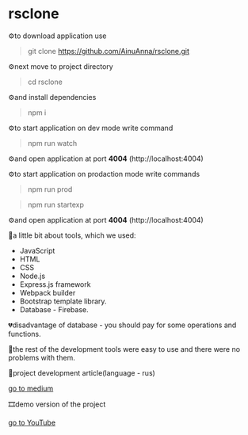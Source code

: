 # rsclone

⚙️to download application use

> git clone https://github.com/AinuAnna/rsclone.git

⚙️next move to project directory

> cd rsclone

⚙️and install dependencies

> npm i

⚙️to start application on dev mode write command

> npm run watch

⚙️and open application at port **4004** (http://localhost:4004)

⚙️to start application on prodaction mode write commands

> npm run prod

> npm run startexp

⚙️and open application at port **4004** (http://localhost:4004)

🔮a little bit about tools, which we used:

- JavaScript
- HTML
- CSS
- Node.js
- Express.js framework
- Webpack builder
- Bootstrap template library.
- Database - Firebase.

💔disadvantage of database - you should pay for some operations and functions.

💖the rest of the development tools were easy to use and there were no problems with them.

📑project development article(language - rus)

[go to medium](https://anna-26-tereshko.medium.com/%D1%8D%D0%BB%D0%B5%D0%BA%D1%82%D1%80%D0%BE%D0%BD%D0%BD%D0%BE%D0%B5-%D1%81%D1%80%D0%B5%D0%B4%D1%81%D1%82%D0%B2%D0%BE-%D0%BE%D0%B1%D1%83%D1%87%D0%B5%D0%BD%D0%B8%D1%8F-%D0%BC%D0%B0%D1%82%D0%B5%D0%BC%D0%B0%D1%82%D0%B8%D1%87%D0%B5%D1%81%D0%BA%D0%BE%D0%B5-%D0%BC%D0%BE%D0%B4%D0%B5%D0%BB%D0%B8%D1%80%D0%BE%D0%B2%D0%B0%D0%BD%D0%B8%D0%B5-f89de854c691)

🎞️demo version of the project

[go to YouTube](https://www.youtube.com/watch?v=44PNdYB5JU0)
